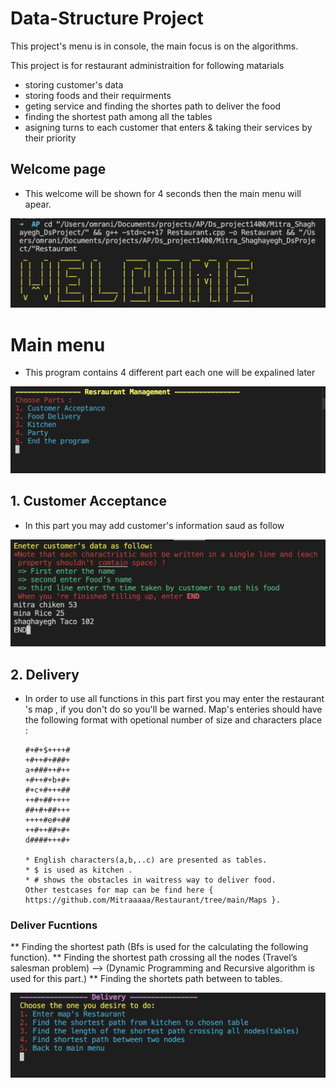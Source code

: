 # Data-Structure Project

This project's menu is in console, the main focus is on the algorithms.

This project is for restaurant administraition for following matarials 
 * storing customer's data 
 * storing foods and their requirments 
 * geting service and finding the shortes path to deliver the food
 * finding the shortest path among all the tables
 * asigning turns to each customer that enters & taking their services by their priority 


## Welcome page 
* This welcome will be shown for 4 seconds then the main menu will apear.

<img src="Guide/1.png" width="600">

# Main menu 
* This program contains 4 different part each one will be expalined later 

<img src="Guide/2.png" width="600">


## 1. Customer Acceptance 

* In this part you may add customer's information saud as follow 

<img src="Guide/3.png" width="600">

## 2. Delivery

* In order to use all functions in this part first you may enter the restaurant 's map , if you don't do so you'll be warned.
    Map's enteries should have the following format with opetional number of size and characters place :

      #+#+$++++#
      +#++#+###+
      a+###++#++
      +#++#+b+#+
      #+c+#+++##
      ++#+##++++
      ##+#+##+++
      ++++#e#+##
      ++#++##+#+
      d####+++#+
      
      * English characters(a,b,..c) are presented as tables.
      * $ is used as kitchen .
      * # shows the obstacles in waitress way to deliver food.
      Other testcases for map can be find here { https://github.com/Mitraaaaa/Restaurant/tree/main/Maps }.
      
### Deliver Fucntions 
  ** Finding the shortest path (Bfs is used for the calculating the following function).
  ** Finding the shortest path crossing all the nodes (Travel’s salesman problem) --> (Dynamic Programming and Recursive algorithm is used for this part.)
  ** Finding the shortets path between to tables.

<img src="Guide/4.png" width="600">
        
